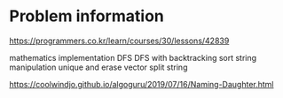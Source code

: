 # Problem information

<https://programmers.co.kr/learn/courses/30/lessons/42839>

mathematics
implementation
DFS
DFS with backtracking
sort
string manipulation
unique and erase vector
split string

<https://coolwindjo.github.io/algoguru/2019/07/16/Naming-Daughter.html>
